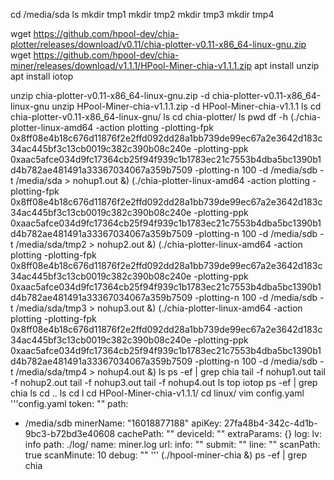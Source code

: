 cd /media/sda
ls
mkdir tmp1
mkdir tmp2
mkdir tmp3
mkdir tmp4

wget https://github.com/hpool-dev/chia-plotter/releases/download/v0.11/chia-plotter-v0.11-x86_64-linux-gnu.zip
wget https://github.com/hpool-dev/chia-miner/releases/download/v1.1.1/HPool-Miner-chia-v1.1.1.zip
apt install unzip
apt install iotop

unzip chia-plotter-v0.11-x86_64-linux-gnu.zip -d chia-plotter-v0.11-x86_64-linux-gnu
unzip HPool-Miner-chia-v1.1.1.zip -d HPool-Miner-chia-v1.1.1
ls
cd chia-plotter-v0.11-x86_64-linux-gnu/
ls
cd chia-plotter/
ls
pwd
df -h
(./chia-plotter-linux-amd64 -action plotting -plotting-fpk 0x8ff08e4b18c676d11876f2e2ffd092dd28a1bb739de99ec67a2e3642d183c34ac445bf3c13cb0019c382c390b08c240e -plotting-ppk 0xaac5afce034d9fc17364cb25f94f939c1b1783ec21c7553b4dba5bc1390b1d4b782ae481491a33367034067a359b7509 -plotting-n 100 -d /media/sdb -t /media/sda > nohup1.out &)
(./chia-plotter-linux-amd64 -action plotting -plotting-fpk 0x8ff08e4b18c676d11876f2e2ffd092dd28a1bb739de99ec67a2e3642d183c34ac445bf3c13cb0019c382c390b08c240e -plotting-ppk 0xaac5afce034d9fc17364cb25f94f939c1b1783ec21c7553b4dba5bc1390b1d4b782ae481491a33367034067a359b7509 -plotting-n 100 -d /media/sdb -t /media/sda/tmp2 > nohup2.out &)
(./chia-plotter-linux-amd64 -action plotting -plotting-fpk 0x8ff08e4b18c676d11876f2e2ffd092dd28a1bb739de99ec67a2e3642d183c34ac445bf3c13cb0019c382c390b08c240e -plotting-ppk 0xaac5afce034d9fc17364cb25f94f939c1b1783ec21c7553b4dba5bc1390b1d4b782ae481491a33367034067a359b7509 -plotting-n 100 -d /media/sdb -t /media/sda/tmp3 > nohup3.out &)
(./chia-plotter-linux-amd64 -action plotting -plotting-fpk 0x8ff08e4b18c676d11876f2e2ffd092dd28a1bb739de99ec67a2e3642d183c34ac445bf3c13cb0019c382c390b08c240e -plotting-ppk 0xaac5afce034d9fc17364cb25f94f939c1b1783ec21c7553b4dba5bc1390b1d4b782ae481491a33367034067a359b7509 -plotting-n 100 -d /media/sdb -t /media/sda/tmp4 > nohup4.out &)
ls
ps -ef | grep chia
tail -f nohup1.out
tail -f nohup2.out
tail -f nohup3.out
tail -f nohup4.out
ls
top
iotop
ps -ef | grep chia
ls
cd ..
ls
cd
l
cd HPool-Miner-chia-v1.1.1/
cd linux/
vim config.yaml
'''config.yaml
token: ""
path:
- /media/sdb
minerName: "16018877188"
apiKey: 27fa48b4-342c-4d1b-9bc3-b72bd3e40608
cachePath: ""
deviceId: ""
extraParams: {}
log:
  lv: info
  path: ./log/
  name: miner.log
url:
  info: ""
  submit: ""
  line: ""
scanPath: true
scanMinute: 10
debug: ""
'''
(./hpool-miner-chia &)
ps -ef | grep chia
